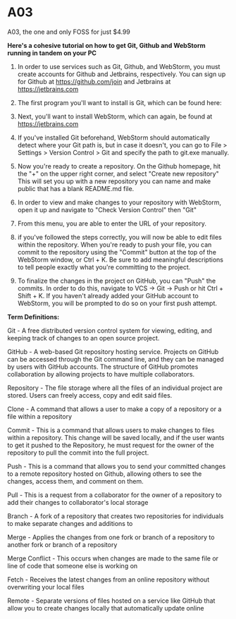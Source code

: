 # A03
A03, the one and only FOSS for just $4.99


**Here's a cohesive tutorial on how to get Git, Github and WebStorm running in tandem on your PC**

1. In order to use services such as Git, Github, and WebStorm, you must create accounts for Github and Jetbrains, respectively.
You can sign up for Github at https://github.com/join and Jetbrains at https://jetbrains.com

2. The first program you'll want to install is Git, which can be found here:

3. Next, you'll want to install WebStorm, which can again, be found at https://jetbrains.com
                                                                       
4. If you've installed Git beforehand, WebStorm should automatically detect where your Git path is, but in case it doesn't, 
you can go to File > Settings > Version Control > Git and specify the path to git.exe manually.

5. Now you're ready to create a repository. On the Github homepage, hit the "+" on the upper right corner, and select 
"Create new repository" This will set you up with a new repository you can name and make public that has a blank README.md file.

6. In order to view and make changes to your repository with WebStorm, open it up and navigate to "Check Version Control" then "Git"

7. From this menu, you are able to enter the URL of your repository.

8. if you've followed the steps correctly, you will now be able to edit files within the repository. When you're ready to push
your file, you can commit to the repository using the "Commit" button at the top of the WebStorm window, or Ctrl + K. Be sure
to add meaningful descriptions to tell people exactly what you're committing to the project.

9. To finalize the changes in the project on GitHub, you can "Push" the commits. In order to do this, navigate to VCS -> Git -> Push
or hit Ctrl + Shift + K. If you haven't already added your GitHub account to WebStorm, you will be prompted to do so on your first
push attempt.

**Term Definitions:**

Git - A free distributed version control system for viewing, editing, and keeping track of changes to an open source project.

GitHub - A web-based Git repository hosting service. Projects on GitHub can be accessed through the Git command line,
and they can be managed by users with GitHub accounts. The structure of GitHub promotes collaboration by allowing projects to have
multiple collaborators.

Repository - The file storage where all the files of an individual project are stored. Users can freely access, copy and 
edit said files.

Clone - A command that allows a user to make a copy of a repository or a file within a repository

Commit - This is a command that allows users to make changes to files within a repository. This change will be saved locally, 
and if the user wants to get it pushed to the Repository, he must request for the owner of the repository to pull the commit
into the full project.

Push - This is a command that allows you to send your committed changes to a remote repository hosted on Github, 
allowing others to see the changes, access them, and comment on them.

Pull - This is a request from a collaborator for the owner of a repository to add their changes to collaborator's local storage

Branch - A fork of a repository that creates two repositories for individuals to make separate changes and additions to

Merge - Applies the changes from one fork or branch of a repository to another fork or branch of a repository

Merge Conflict - This occurs when changes are made to the same file or line of code that someone else is working on

Fetch - Receives the latest changes from an online repository without overwriting your local files

Remote - Separate versions of files hosted on a service like GitHub that allow you to create changes locally that automatically 
update online